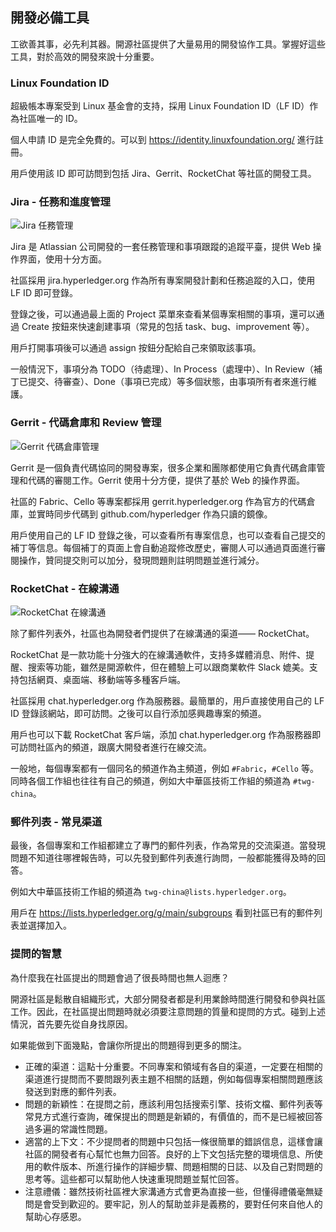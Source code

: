 ## 開發必備工具

工欲善其事，必先利其器。開源社區提供了大量易用的開發協作工具。掌握好這些工具，對於高效的開發來說十分重要。

### Linux Foundation ID

超級帳本專案受到 Linux 基金會的支持，採用 Linux Foundation ID（LF ID）作為社區唯一的 ID。

個人申請 ID 是完全免費的。可以到 https://identity.linuxfoundation.org/ 進行註冊。

用戶使用該 ID 即可訪問到包括 Jira、Gerrit、RocketChat 等社區的開發工具。

### Jira - 任務和進度管理

![Jira 任務管理](_images/jira.png)

Jira 是 Atlassian 公司開發的一套任務管理和事項跟蹤的追蹤平臺，提供 Web 操作界面，使用十分方面。

社區採用 jira.hyperledger.org 作為所有專案開發計劃和任務追蹤的入口，使用 LF ID 即可登錄。

登錄之後，可以通過最上面的 Project 菜單來查看某個專案相關的事項，還可以通過 Create 按鈕來快速創建事項（常見的包括 task、bug、improvement 等）。

用戶打開事項後可以通過 assign 按鈕分配給自己來領取該事項。

一般情況下，事項分為 TODO（待處理）、In Process（處理中）、In Review（補丁已提交、待審查）、Done（事項已完成）等多個狀態，由事項所有者來進行維護。

### Gerrit - 代碼倉庫和 Review 管理

![Gerrit 代碼倉庫管理](_images/gerrit.png)

Gerrit 是一個負責代碼協同的開發專案，很多企業和團隊都使用它負責代碼倉庫管理和代碼的審閱工作。Gerrit 使用十分方便，提供了基於 Web 的操作界面。

社區的 Fabric、Cello 等專案都採用 gerrit.hyperledger.org 作為官方的代碼倉庫，並實時同步代碼到 github.com/hyperledger 作為只讀的鏡像。

用戶使用自己的 LF ID 登錄之後，可以查看所有專案信息，也可以查看自己提交的補丁等信息。每個補丁的頁面上會自動追蹤修改歷史，審閱人可以通過頁面進行審閱操作，贊同提交則可以加分，發現問題則註明問題並進行減分。

### RocketChat - 在線溝通

![RocketChat 在線溝通](_images/rocket_chat.png)

除了郵件列表外，社區也為開發者們提供了在線溝通的渠道—— RocketChat。

RocketChat 是一款功能十分強大的在線溝通軟件，支持多媒體消息、附件、提醒、搜索等功能，雖然是開源軟件，但在體驗上可以跟商業軟件 Slack 媲美。支持包括網頁、桌面端、移動端等多種客戶端。

社區採用 chat.hyperledger.org 作為服務器。最簡單的，用戶直接使用自己的 LF ID 登錄該網站，即可訪問。之後可以自行添加感興趣專案的頻道。

用戶也可以下載 RocketChat 客戶端，添加 chat.hyperledger.org 作為服務器即可訪問社區內的頻道，跟廣大開發者進行在線交流。

一般地，每個專案都有一個同名的頻道作為主頻道，例如 `#Fabric`，`#Cello` 等。同時各個工作組也往往有自己的頻道，例如大中華區技術工作組的頻道為 `#twg-china`。

### 郵件列表 - 常見渠道

最後，各個專案和工作組都建立了專門的郵件列表，作為常見的交流渠道。當發現問題不知道往哪裡報告時，可以先發到郵件列表進行詢問，一般都能獲得及時的回答。

例如大中華區技術工作組的頻道為 `twg-china@lists.hyperledger.org`。

用戶在 https://lists.hyperledger.org/g/main/subgroups 看到社區已有的郵件列表並選擇加入。

### 提問的智慧

為什麼我在社區提出的問題會過了很長時間也無人迴應？

開源社區是鬆散自組織形式，大部分開發者都是利用業餘時間進行開發和參與社區工作。因此，在社區提出問題時就必須要注意問題的質量和提問的方式。碰到上述情況，首先要先從自身找原因。

如果能做到下面幾點，會讓你所提出的問題得到更多的關注。

* 正確的渠道：這點十分重要。不同專案和領域有各自的渠道，一定要在相關的渠道進行提問而不要問跟列表主題不相關的話題，例如每個專案相關問題應該發送到對應的郵件列表。
* 問題的新穎性：在提問之前，應該利用包括搜索引擎、技術文檔、郵件列表等常見方式進行查詢，確保提出的問題是新穎的，有價值的，而不是已經被回答過多遍的常識性問題。
* 適當的上下文：不少提問者的問題中只包括一條很簡單的錯誤信息，這樣會讓社區的開發者有心幫忙也無力回答。良好的上下文包括完整的環境信息、所使用的軟件版本、所進行操作的詳細步驟、問題相關的日誌、以及自己對問題的思考等。這些都可以幫助他人快速重現問題並幫忙回答。
* 注意禮儀：雖然技術社區裡大家溝通方式會更為直接一些，但懂得禮儀毫無疑問是會受到歡迎的。要牢記，別人的幫助並非是義務的，要對任何來自他人的幫助心存感恩。


